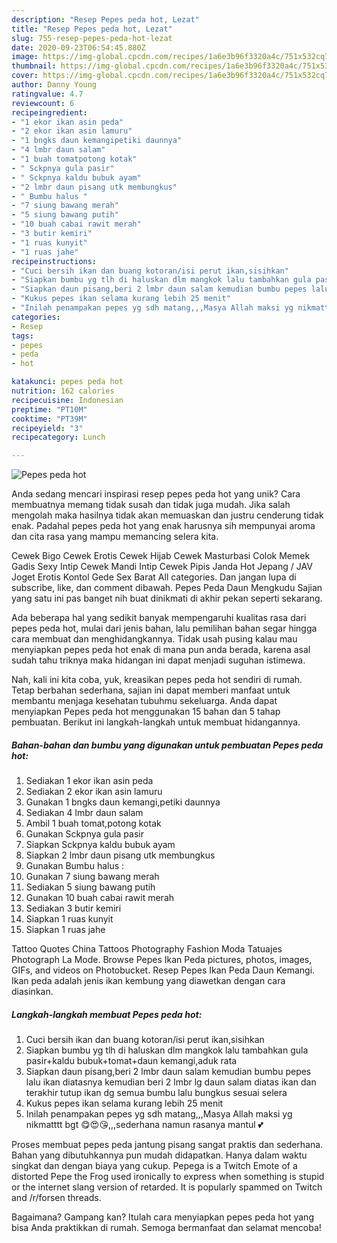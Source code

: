 ```yaml
---
description: "Resep Pepes peda hot, Lezat"
title: "Resep Pepes peda hot, Lezat"
slug: 755-resep-pepes-peda-hot-lezat
date: 2020-09-23T06:54:45.880Z
image: https://img-global.cpcdn.com/recipes/1a6e3b96f3320a4c/751x532cq70/pepes-peda-hot-foto-resep-utama.jpg
thumbnail: https://img-global.cpcdn.com/recipes/1a6e3b96f3320a4c/751x532cq70/pepes-peda-hot-foto-resep-utama.jpg
cover: https://img-global.cpcdn.com/recipes/1a6e3b96f3320a4c/751x532cq70/pepes-peda-hot-foto-resep-utama.jpg
author: Danny Young
ratingvalue: 4.7
reviewcount: 6
recipeingredient:
- "1 ekor ikan asin peda"
- "2 ekor ikan asin lamuru"
- "1 bngks daun kemangipetiki daunnya"
- "4 lmbr daun salam"
- "1 buah tomatpotong kotak"
- " Sckpnya gula pasir"
- " Sckpnya kaldu bubuk ayam"
- "2 lmbr daun pisang utk membungkus"
- " Bumbu halus "
- "7 siung bawang merah"
- "5 siung bawang putih"
- "10 buah cabai rawit merah"
- "3 butir kemiri"
- "1 ruas kunyit"
- "1 ruas jahe"
recipeinstructions:
- "Cuci bersih ikan dan buang kotoran/isi perut ikan,sisihkan"
- "Siapkan bumbu yg tlh di haluskan dlm mangkok lalu tambahkan gula pasir+kaldu bubuk+tomat+daun kemangi,aduk rata"
- "Siapkan daun pisang,beri 2 lmbr daun salam kemudian bumbu pepes lalu ikan diatasnya kemudian beri 2 lmbr lg daun salam diatas ikan dan terakhir tutup ikan dg semua bumbu lalu bungkus sesuai selera"
- "Kukus pepes ikan selama kurang lebih 25 menit"
- "Inilah penampakan pepes yg sdh matang,,,Masya Allah maksi yg nikmatttt bgt 😋😍😘,,,sederhana namun rasanya mantul 💕"
categories:
- Resep
tags:
- pepes
- peda
- hot

katakunci: pepes peda hot 
nutrition: 162 calories
recipecuisine: Indonesian
preptime: "PT10M"
cooktime: "PT39M"
recipeyield: "3"
recipecategory: Lunch

---
```



![Pepes peda hot](https://img-global.cpcdn.com/recipes/1a6e3b96f3320a4c/751x532cq70/pepes-peda-hot-foto-resep-utama.jpg)

Anda sedang mencari inspirasi resep pepes peda hot yang unik? Cara membuatnya memang tidak susah dan tidak juga mudah. Jika salah mengolah maka hasilnya tidak akan memuaskan dan justru cenderung tidak enak. Padahal pepes peda hot yang enak harusnya sih mempunyai aroma dan cita rasa yang mampu memancing selera kita.

Cewek Bigo Cewek Erotis Cewek Hijab Cewek Masturbasi Colok Memek Gadis Sexy Intip Cewek Mandi Intip Cewek Pipis Janda Hot Jepang / JAV Joget Erotis Kontol Gede Sex Barat All categories. Dan jangan lupa di subscribe, like, dan comment dibawah. Pepes Peda Daun Mengkudu Sajian yang satu ini pas banget nih buat dinikmati di akhir pekan seperti sekarang.

Ada beberapa hal yang sedikit banyak mempengaruhi kualitas rasa dari pepes peda hot, mulai dari jenis bahan, lalu pemilihan bahan segar hingga cara membuat dan menghidangkannya. Tidak usah pusing kalau mau menyiapkan pepes peda hot enak di mana pun anda berada, karena asal sudah tahu triknya maka hidangan ini dapat menjadi suguhan istimewa.


Nah, kali ini kita coba, yuk, kreasikan pepes peda hot sendiri di rumah. Tetap berbahan sederhana, sajian ini dapat memberi manfaat untuk membantu menjaga kesehatan tubuhmu sekeluarga. Anda dapat menyiapkan Pepes peda hot menggunakan 15 bahan dan 5 tahap pembuatan. Berikut ini langkah-langkah untuk membuat hidangannya.

<!--inarticleads1-->

##### Bahan-bahan dan bumbu yang digunakan untuk pembuatan Pepes peda hot:

1. Sediakan 1 ekor ikan asin peda
1. Sediakan 2 ekor ikan asin lamuru
1. Gunakan 1 bngks daun kemangi,petiki daunnya
1. Sediakan 4 lmbr daun salam
1. Ambil 1 buah tomat,potong kotak
1. Gunakan  Sckpnya gula pasir
1. Siapkan  Sckpnya kaldu bubuk ayam
1. Siapkan 2 lmbr daun pisang utk membungkus
1. Gunakan  Bumbu halus :
1. Gunakan 7 siung bawang merah
1. Sediakan 5 siung bawang putih
1. Gunakan 10 buah cabai rawit merah
1. Sediakan 3 butir kemiri
1. Siapkan 1 ruas kunyit
1. Siapkan 1 ruas jahe


Tattoo Quotes China Tattoos Photography Fashion Moda Tatuajes Photograph La Mode. Browse Pepes Ikan Peda pictures, photos, images, GIFs, and videos on Photobucket. Resep Pepes Ikan Peda Daun Kemangi. Ikan peda adalah jenis ikan kembung yang diawetkan dengan cara diasinkan. 

<!--inarticleads2-->

##### Langkah-langkah membuat Pepes peda hot:

1. Cuci bersih ikan dan buang kotoran/isi perut ikan,sisihkan
1. Siapkan bumbu yg tlh di haluskan dlm mangkok lalu tambahkan gula pasir+kaldu bubuk+tomat+daun kemangi,aduk rata
1. Siapkan daun pisang,beri 2 lmbr daun salam kemudian bumbu pepes lalu ikan diatasnya kemudian beri 2 lmbr lg daun salam diatas ikan dan terakhir tutup ikan dg semua bumbu lalu bungkus sesuai selera
1. Kukus pepes ikan selama kurang lebih 25 menit
1. Inilah penampakan pepes yg sdh matang,,,Masya Allah maksi yg nikmatttt bgt 😋😍😘,,,sederhana namun rasanya mantul 💕


Proses membuat pepes peda jantung pisang sangat praktis dan sederhana. Bahan yang dibutuhkannya pun mudah didapatkan. Hanya dalam waktu singkat dan dengan biaya yang cukup. Pepega is a Twitch Emote of a distorted Pepe the Frog used ironically to express when something is stupid or the internet slang version of retarded. It is popularly spammed on Twitch and /r/forsen threads. 

Bagaimana? Gampang kan? Itulah cara menyiapkan pepes peda hot yang bisa Anda praktikkan di rumah. Semoga bermanfaat dan selamat mencoba!
